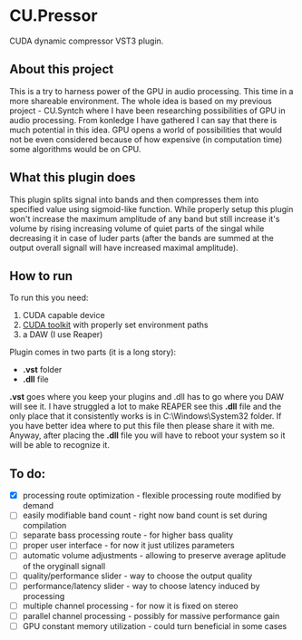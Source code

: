 # CU.Pressor
CUDA dynamic compressor VST3 plugin.

## About this project
This is a try to harness power of the GPU in audio processing. This time in a more shareable environment.
The whole idea is based on my previous project - CU.Syntch where I have been researching possibilities of GPU in audio processing. From konledge I have gathered I can say that there is much potential in this idea. GPU opens a world of possibilities that would not be even considered because of how expensive (in computation time) some algorithms would be on CPU. 

## What this plugin does
This plugin splits signal into bands and then compresses them into specified value using sigmoid-like function. While properly setup this plugin won't increase the maximum amplitude of any band but still increase it's volume by rising increasing volume of quiet parts of the singal while decreasing it in case of luder parts (after the bands are summed at the output overall signall will have increased maximal amplitude). 

## How to run 
To run this you need:
1. CUDA capable device
2. [CUDA toolkit](https://docs.nvidia.com/cuda/cuda-installation-guide-microsoft-windows/index.html) with properly set environment paths 
3. a DAW (I use Reaper)

Plugin comes in two parts (it is a long story):
- __.vst__ folder 
- __.dll__ file

__.vst__ goes where you keep your plugins and .dll has to go where you DAW will see it. I have struggled a lot to make REAPER see this __.dll__ file and the only place that it consistently works is in C:\Windows\System32 folder. If you have better idea where to put this file then please share it with me. Anyway, after placing the __.dll__ file you will have to reboot your system so it will be able to recognize it.

## To do:
- [x] processing route optimization - flexible processing route modified by demand
- [ ] easily modifiable band count - right now band count is set during compilation
- [ ] separate bass processing route - for higher bass quality
- [ ] proper user interface - for now it just utilizes parameters
- [ ] automatic volume adjustments - allowing to preserve average aplitude of the oryginall signall
- [ ] quality/performance slider - way to choose the output quality
- [ ] performance/latency slider - way to choose latency induced by processing
- [ ] multiple channel processing - for now it is fixed on stereo
- [ ] parallel channel processing - possibly for massive performance gain
- [ ] GPU constant memory utilization - could turn beneficial in some cases
